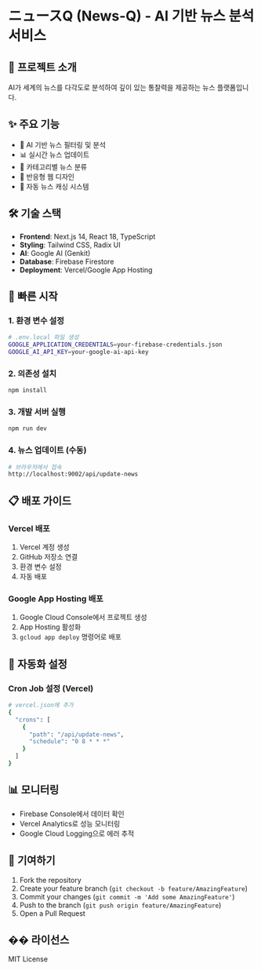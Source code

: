 # ニュースQ (News-Q) - AI 기반 뉴스 분석 서비스

## 📰 프로젝트 소개
AI가 세계의 뉴스를 다각도로 분석하여 깊이 있는 통찰력을 제공하는 뉴스 플랫폼입니다.

## ✨ 주요 기능
- 🤖 AI 기반 뉴스 필터링 및 분석
- 📊 실시간 뉴스 업데이트
- 🎯 카테고리별 뉴스 분류
- 📱 반응형 웹 디자인
- 🔄 자동 뉴스 캐싱 시스템

## 🛠️ 기술 스택
- **Frontend**: Next.js 14, React 18, TypeScript
- **Styling**: Tailwind CSS, Radix UI
- **AI**: Google AI (Genkit)
- **Database**: Firebase Firestore
- **Deployment**: Vercel/Google App Hosting

## 🚀 빠른 시작

### 1. 환경 변수 설정
```bash
# .env.local 파일 생성
GOOGLE_APPLICATION_CREDENTIALS=your-firebase-credentials.json
GOOGLE_AI_API_KEY=your-google-ai-api-key
```

### 2. 의존성 설치
```bash
npm install
```

### 3. 개발 서버 실행
```bash
npm run dev
```

### 4. 뉴스 업데이트 (수동)
```bash
# 브라우저에서 접속
http://localhost:9002/api/update-news
```

## 📋 배포 가이드

### Vercel 배포
1. Vercel 계정 생성
2. GitHub 저장소 연결
3. 환경 변수 설정
4. 자동 배포

### Google App Hosting 배포
1. Google Cloud Console에서 프로젝트 생성
2. App Hosting 활성화
3. `gcloud app deploy` 명령어로 배포

## 🔄 자동화 설정

### Cron Job 설정 (Vercel)
```bash
# vercel.json에 추가
{
  "crons": [
    {
      "path": "/api/update-news",
      "schedule": "0 8 * * *"
    }
  ]
}
```

## 📊 모니터링
- Firebase Console에서 데이터 확인
- Vercel Analytics로 성능 모니터링
- Google Cloud Logging으로 에러 추적

## 🤝 기여하기
1. Fork the repository
2. Create your feature branch (`git checkout -b feature/AmazingFeature`)
3. Commit your changes (`git commit -m 'Add some AmazingFeature'`)
4. Push to the branch (`git push origin feature/AmazingFeature`)
5. Open a Pull Request

## �� 라이선스
MIT License
